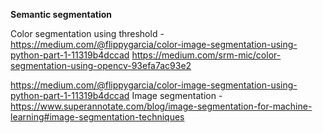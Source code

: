 **Semantic segmentation**

Color segmentation using threshold -
https://medium.com/@flippygarcia/color-image-segmentation-using-python-part-1-11319b4dccad
https://medium.com/srm-mic/color-segmentation-using-opencv-93efa7ac93e2

https://medium.com/@flippygarcia/color-image-segmentation-using-python-part-1-11319b4dccad
Image segmentation - https://www.superannotate.com/blog/image-segmentation-for-machine-learning#image-segmentation-techniques
